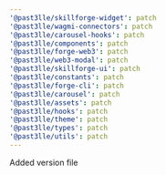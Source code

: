 ```yaml
---
'@past3lle/skillforge-widget': patch
'@past3lle/wagmi-connectors': patch
'@past3lle/carousel-hooks': patch
'@past3lle/components': patch
'@past3lle/forge-web3': patch
'@past3lle/web3-modal': patch
'@past3lle/skillforge-ui': patch
'@past3lle/constants': patch
'@past3lle/forge-cli': patch
'@past3lle/carousel': patch
'@past3lle/assets': patch
'@past3lle/hooks': patch
'@past3lle/theme': patch
'@past3lle/types': patch
'@past3lle/utils': patch
---
```


Added version file

